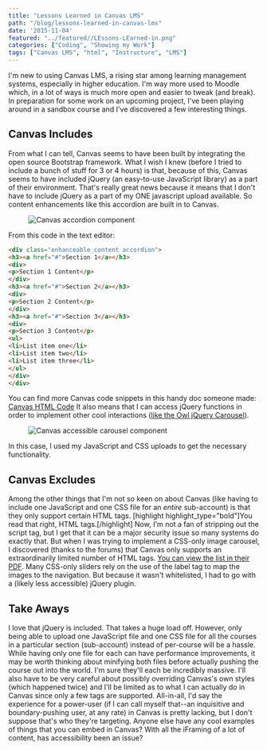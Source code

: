 ```yaml
---
title: "Lessons Learned in Canvas LMS"
path: "/blog/lessons-learned-in-canvas-lms"
date: '2015-11-04'
featured: "../featured//LEssons-LEarned-in.png"
categories: ["Coding", "Showing my Work"]
tags: ["Canvas LMS", "html", "Instructure", "LMS"]
---
```


I'm new to using Canvas LMS, a rising star among learning management systems, especially in higher education. I'm way more used to Moodle which, in a lot of ways is much more open and easier to tweak (and break). In preparation for some work on an upcoming project, I've been playing around in a sandbox course and I've discovered a few interesting things.

## Canvas Includes

From what I can tell, Canvas seems to have been built by integrating the open source Bootstrap framework. What I wish I knew (before I tried to include a bunch of stuff for 3 or 4 hours) is that, because of this, Canvas seems to have included jQuery (an easy-to-use JavaScript library) as a part of their environment. That's really great news because it means that I don't have to include jQuery as a part of my ONE javascript upload available. So content enhancements like this accordion are built in to Canvas.

<figure>
  <img
    sizes="(max-width: 810px) 100vw, 810px"
    srcset="http://res.cloudinary.com/dhdaswa6t/image/upload/f_auto,q_60,w_203/v1530396697/blog/Screen-Shot-2015-11-03-at-3.44.32-PM.png 203w,
            http://res.cloudinary.com/dhdaswa6t/image/upload/f_auto,q_60,w_405/v1530396697/blog/Screen-Shot-2015-11-03-at-3.44.32-PM.png 405w,
            http://res.cloudinary.com/dhdaswa6t/image/upload/f_auto,q_60,w_810/v1530396697/blog/Screen-Shot-2015-11-03-at-3.44.32-PM.png 810w,
            http://res.cloudinary.com/dhdaswa6t/image/upload/f_auto,q_60,w_1215/v1530396697/blog/Screen-Shot-2015-11-03-at-3.44.32-PM.png 1215w"
    src="http://res.cloudinary.com/dhdaswa6t/image/upload/f_auto,q_60,w_810/v1530396697/blog/Screen-Shot-2015-11-03-at-3.44.32-PM.png"
    alt="Canvas accordion component" />
</figure>

From this code in the text editor:

```html
<div class="enhanceable_content accordion">
<h3><a href="#">Section 1</a></h3>
<div>
<p>Section 1 Content</p>
</div>
<h3><a href="#">Section 2</a></h3>
<div>
<p>Section 2 Content</p>
</div>
<h3><a href="#">Section 3</a></h3>
<div>
<p>Section 3 Content</p>
<ul>
<li>List item one</li>
<li>List item two</li>
<li>List item three</li>
</ul>
</div>
</div>
```

You can find more Canvas code snippets in this handy doc someone made: [Canvas HTML Code](https://docs.google.com/document/d/1sd62Kt7eIK0At3O9V5GtaYiPr3WFtHs2AksUse1dDvE/pub) It also means that I can access jQuery functions in order to implement other cool interactions ([like the Owl jQuery Carousel](http://owlgraphic.com/owlcarousel/index.html)).

<figure>
  <img
    sizes="(max-width: 810px) 100vw, 810px"
    srcset="http://res.cloudinary.com/dhdaswa6t/image/upload/f_auto,q_60,w_203/v1530396697/blog/Screen-Shot-2015-11-03-at-3.37.49-PM.png 203w,
            http://res.cloudinary.com/dhdaswa6t/image/upload/f_auto,q_60,w_405/v1530396697/blog/Screen-Shot-2015-11-03-at-3.37.49-PM.png 405w,
            http://res.cloudinary.com/dhdaswa6t/image/upload/f_auto,q_60,w_810/v1530396697/blog/Screen-Shot-2015-11-03-at-3.37.49-PM.png 810w,
            http://res.cloudinary.com/dhdaswa6t/image/upload/f_auto,q_60,w_1215/v1530396697/blog/Screen-Shot-2015-11-03-at-3.37.49-PM.png 1215w"
    src="http://res.cloudinary.com/dhdaswa6t/image/upload/f_auto,q_60,w_810/v1530396697/blog/Screen-Shot-2015-11-03-at-3.37.49-PM.png"
    alt="Canvas accessible carousel component" />
</figure>

In this case, I used my JavaScript and CSS uploads to get the necessary functionality.

## Canvas Excludes

Among the other things that I'm not so keen on about Canvas (like having to include one JavaScript and one CSS file for an _entire_ sub-account) is that they only support certain HTML tags. [highlight highlight_type="bold"]You read that right, HTML tags.[/highlight] Now, I'm not a fan of stripping out the script tag, but I get that it can be a major security issue so many systems do exactly that. But when I was trying to implement a CSS-only image carousel, I discovered (thanks to the forums) that Canvas only supports an extraordinarily limited number of HTML tags. [You can view the list in their PDF](https://s3.amazonaws.com/tr-learncanvas/docs/Canvas_HTML_Whitelist.pdf). Many CSS-only sliders rely on the use of the label tag to map the images to the navigation. But because it wasn't whitelisted, I had to go with a (likely less accessible) jQuery plugin.

## Take Aways

I love that jQuery is included. That takes a huge load off. However, only being able to upload one JavaScript file and one CSS file for all the courses in a particular section (sub-account) instead of per-course will be a hassle. While having only one file for each can have performance improvements, it may be worth thinking about minifying both files before actually pushing the course out into the world. I'm sure they'll each be incredibly massive. I'll also have to be very careful about possibly overriding Canvas's own styles (which happened twice) and I'll be limited as to what I can actually do in Canvas since only a few tags are supported. All-in-all, I'd say the experience for a power-user (if I can call myself that--an inquisitive and boundary-pushing user, at any rate) in Canvas is pretty lacking, but I don't suppose that's who they're targeting. Anyone else have any cool examples of things that you can embed in Canvas? With all the iFraming of a lot of content, has accessibility been an issue?
